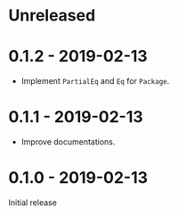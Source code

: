 # Unreleased

# 0.1.2 - 2019-02-13

* Implement `PartialEq` and `Eq` for `Package`.

# 0.1.1 - 2019-02-13

* Improve documentations.

# 0.1.0 - 2019-02-13

Initial release
